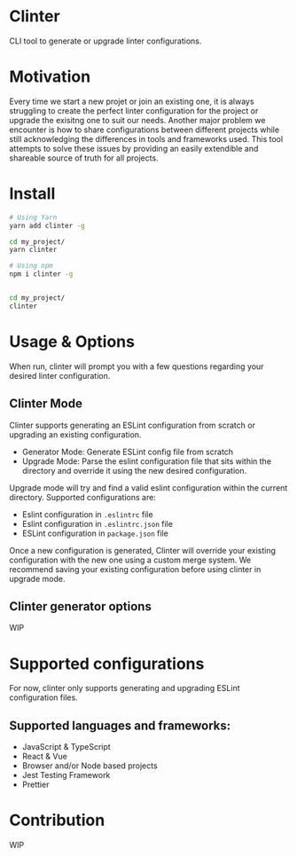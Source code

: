 Clinter
===

CLI tool to generate or upgrade linter configurations. 

# Motivation

Every time we start a new projet or join an existing one, it is always struggling to create the perfect linter configuration for the project or upgrade the exisitng one to suit our needs. Another major problem we encounter is how to share configurations between different projects while still acknowledging the differences in tools and frameworks used. This tool attempts to solve these issues by providing an easily extendible and shareable source of truth for all projects.

# Install

```bash
# Using Yarn
yarn add clinter -g

cd my_project/
yarn clinter

# Using npm
npm i clinter -g


cd my_project/
clinter
```

# Usage & Options

When run, clinter will prompt you with a few questions regarding your desired linter configuration. 

## Clinter Mode

Clinter supports generating an ESLint configuration from scratch or upgrading an existing configuration.

- Generator Mode: Generate ESLint config file from scratch
- Upgrade Mode: Parse the eslint configuration file that sits within the directory and override it using the new desired configuration.

Upgrade mode will try and find a valid eslint configuration within the current directory. Supported configurations are:

- Eslint configuration in `.eslintrc` file
- Eslint configuration in `.eslintrc.json` file
- ESLint configuration in `package.json` file

Once a new configuration is generated, Clinter will override your existing configuration with the new one using a custom merge system. We recommend saving your existing configuration before using clinter in upgrade mode.

## Clinter generator options

WIP

# Supported configurations

For now, clinter only supports generating and upgrading ESLint configuration files.

## Supported languages and frameworks:

- JavaScript & TypeScript
- React & Vue
- Browser and/or Node based projects
- Jest Testing Framework
- Prettier

# Contribution

WIP
